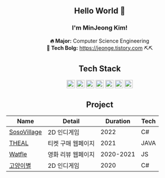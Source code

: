 <div align="center">
  
## Hello World 🙂
### I'm MinJeong Kim!

  <b>🔥 Major:</b> Computer Science Engineering <br>
  <b>💭 Tech Bolg:</b> <a href="https://jeonge.tistory.com/">https://jeonge.tistory.com ⛏️⛏️</a><br>
## Tech Stack
  <img src="https://img.shields.io/badge/Python-3776AB?style=flat-square&logo=Python&logoColor=white" height="22px"/>
  <img src="https://img.shields.io/badge/C++-00599C?style=flat-square&logo=C%2B%2B&logoColor=white" height="22px"/>
  <img src="https://img.shields.io/badge/HTML-E34F26?style=flat-square&logo=HTML5&logoColor=white" height="22px"/>
  <img src="https://img.shields.io/badge/CSS-1572B6?style=flat-square&logo=CSS3&logoColor=white" height="22px"/>
  <img src="https://img.shields.io/badge/JavaScript-F7D71E?style=flat-square&logo=JavaScript&logoColor=white" height="22px"/>
  <img src="https://img.shields.io/badge/C%20Sharp-239120?style=flat-square&logo=CSharp&logoColor=white" height="22px"/>
  <img src="https://img.shields.io/badge/Unity-000000?style=flat-square&logo=Unity&logoColor=white" height="22px"/>

## Project
  
|Name|Detail|Duration|Tech|
|--|--|--|--|
|[SosoVillage](https://github.com/JeongHyunJi/SosoVillage)|2D 인디게임|2022|C#|
|[THEAL](https://github.com/minjeongss/InternetProgramming)|티켓 구매 웹페이지|2021|JAVA|
|[Watfle](https://github.com/WebGroose/Watfle)|영화 리뷰 웹페이지|2020-2021|JS|
|[고양이별](https://github.com/minjeongss/Unity-Game_making)|2D 인디게임|2020|C#|
